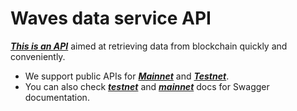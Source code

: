 # Waves data service API

[_**This is an API**_](https://github.com/wavesplatform/data-service/blob/develop/README.md) aimed at retrieving data from blockchain quickly and conveniently.

* We  support public APIs for [_**Mainnet**_](https://api.wavesplatform.com/v0/) and [_**Testnet**_](https://api.testnet.wavesplatform.com/v0/).
* You can also check [_**testnet**_](https://api.testnet.wavesplatform.com/v0/docs/) and [_**mainnet**_](https://api.wavesplatform.com/v0/docs/) docs for Swagger documentation.



